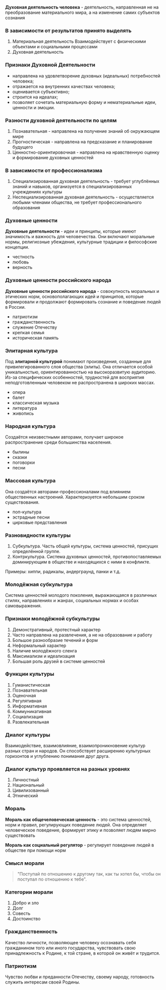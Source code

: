 **Духовная деятельность человека** - деятельность, направленная не на преобразование материального мира, а на изменение самих субъектов сознания

### В зависимости от результатов принято выделять

1. Материальная деятельность
Взаимодействует с физическими объектами и социальными процессами
2. Духовная деятельность

### Признаки Духовной Деятельности

- направлена на удовлетворение духовных (идеальных) потребностей человека;
- отражается на внутренних качествах человека;
- оценивается субъективно;
- строится на идеалах;
- позволяет сочетать материальную форму и нематериальные идеи, ценности и эмоции.

### Разности духовной деятельности по целям

1. Познавательная - направлена на получение знаний об окружающем мире
2. Прогностическая - направлена на предсказание и планирование будущего
3. Ценностно-ориентировочная - направлена на нравственную оценку и формирование духовных ценностей

### В зависимости от профессионализма

1. Специализированная духовная деятельность - требует углублённых знаний и навыков, организуется в специализированных учреждениях культуры
2. Неспециализированная духовная деятельность - осуществляется любыми членами общества, не требует профессионального образования

### Духовные ценности

**Духовные деятельности** - идеи и принципы, которые имеют значимость и важность для человечества. Они включают моральные нормы, религиозные убеждения, культурные традиции и философские концепции.

- честность
- любовь
- верность

### Духовные ценности российского народа

**Духовные ценности российского народа** - совокупность моральных и этических норм, основополагающих идей и принципов, которые формировали и продолжают формировать сознание и поведение людей в России.

- патриотизм
- гражданственность
- служение Отечеству
- крепкая семья
- историческая память

### Элитарная культура

Под **элитарной культурой** понимают произведения, созданные для привилегированного слоя общества (элиты). Она отличается особой уникальностью, ориентированностью на высокоразвитую аудиторию. Из-за специфических особенностей, трудностей для восприятия неподготовленным человеком не распространена в широких массах.

- опера
- балет
- классическая музыка
- литература
- живопись

### Народная культура

Создаётся неизвестными авторами, получает широкое распространение среди большинства населения.

- былины
- сказки
- поговорки
- песни

### Массовая культура

Она создаётся авторами-профессионалами под влиянием общественных настроений. Характеризуется небольшим сроком существования.

- поп-культура
- эстрадные песни
- цирковые представления

### Разновидности культуры

1. Субкультура. Часть общей культуры, система ценностей, присущих определённой группе.
2. Контркультура. Система духовных ценностей, противопоставляемых доминирующим в обществе и находящихся с ними в конфликте.

Примеры: хиппи, радикалы, андерграунд, панки и т.д.

### Молодёжная субкультура

Система ценностей молодого поколения, выражающаяся в различных стилях, направлениях и жанрах, социальных нормах и особах самовыражения.

### Признаки молодёжной субкультуры

1. Демонстративный, протестный характер
2. Часто направлена на развлечения, а не на образование и работу
3. Большое разнообразие течений и форм
4. Неформальный характер
5. Наличие молодёжного сленга
6. Максимализм и идеализация
7. Большая роль друзей в системе ценностей

### Функции культуры

1. Гуманистическая
2. Познавательная
3. Оценочная
4. Регулятивная
5. Информативная
6. Коммуникативная
7. Социализация
8. Развлекательная

### Диалог культуры

Взаимодействие, взаимовлияние, взаимопроникновение культур разных стран и народов. Он способствует расширению культурных горизонтов и углублению понимания друг друга.

### Диалог культур проявляется на разных уровнях

1. Личностный
2. Национальный
3. Цивилизованный
4. Этнический

### Мораль

**Мораль как общечеловеческая ценность** - это система ценностей, норм и правил, регулирующих поведение людей. Она определяет человеческое поведение, формирует этику и позволяет людям мирно существовать

**Мораль как социальный регулятор** - регулирует поведение людей в обществе при помощи норм

### Смысл морали

> "Поступай по отношению к другому так, как ты хотел бы, чтобы он поступал по отношению к тебе".

### Категории морали

1. Добро и зло
2. Долг
3. Совесть
4. Достоинство

### Гражданственность

Качество личности, позволяющее человеку осознавать себя гражданином того или иного государства, чувствовать свою принадлежность к Родине, к той стране, в которой он живёт и трудится.

### Патриотизм

Чувство любви и преданности Отечеству, своему народу, готовность служить интересам своей Родины.
